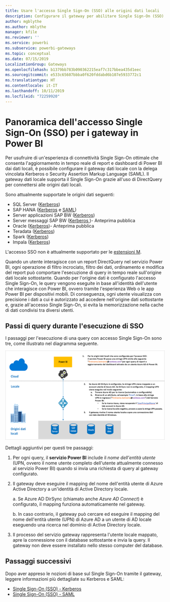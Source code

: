 ```yaml
---
title: Usare l'accesso Single Sign-On (SSO) alle origini dati locali
description: Configurare il gateway per abilitare Single Sign-On (SSO) da Power BI alle origini dati locali.
author: mgblythe
ms.author: mblythe
manager: kfile
ms.reviewer: ''
ms.service: powerbi
ms.subservice: powerbi-gateways
ms.topic: conceptual
ms.date: 07/15/2019
LocalizationGroup: Gateways
ms.openlocfilehash: b1379bb783b090362215eaf7c317bbea435d1eec
ms.sourcegitcommit: e533c65607bbba0f620fddabd6b107e5933772c1
ms.translationtype: HT
ms.contentlocale: it-IT
ms.lasthandoff: 10/11/2019
ms.locfileid: "72259920"
---
```

# <a name="overview-of-single-sign-on-sso-for-gateways-in-power-bi"></a>Panoramica dell'accesso Single Sign-On (SSO) per i gateway in Power BI

Per usufruire di un'esperienza di connettività Single Sign-On ottimale che consenta l'aggiornamento in tempo reale di report e dashboard di Power BI dai dati locali, è possibile configurare il gateway dati locale con la delega vincolata Kerberos o Security Assertion Markup Language (SAML). Il gateway dati locale supporta il Single Sign-On grazie all'uso di DirectQuery per connettersi alle origini dati locali.

Sono attualmente supportate le origini dati seguenti:

* SQL Server ([Kerberos](service-gateway-sso-kerberos.md))
* SAP HANA ([Kerberos](service-gateway-sso-kerberos.md) e [SAML](service-gateway-sso-saml.md))
* Server applicazioni SAP BW ([Kerberos](service-gateway-sso-kerberos.md))
* Server messaggi SAP BW ([Kerberos ](service-gateway-sso-kerberos.md))- Anteprima pubblica
* Oracle ([Kerberos](service-gateway-sso-kerberos.md))- Anteprima pubblica
* Teradata ([Kerberos](service-gateway-sso-kerberos.md))
* Spark ([Kerberos](service-gateway-sso-kerberos.md))
* Impala ([Kerberos](service-gateway-sso-kerberos.md))

L'accesso SSO non è attualmente supportato per le [estensioni M](https://github.com/microsoft/DataConnectors/blob/master/docs/m-extensions.md).

Quando un utente interagisce con un report DirectQuery nel servizio Power BI, ogni operazione di filtro incrociato, filtro dei dati, ordinamento e modifica del report può comportare l'esecuzione di query in tempo reale sull'origine dati locale sottostante. Quando per l'origine dati è configurato l'accesso Single Sign-On, le query vengono eseguite in base all'identità dell'utente che interagisce con Power BI, ovvero tramite l'esperienza Web o le app Power BI per dispositivi mobili. Di conseguenza, ogni utente visualizza con precisione i dati a cui è autorizzato ad accedere nell'origine dati sottostante e, grazie all'accesso Single Sign-On, si evita la memorizzazione nella cache di dati condivisi tra diversi utenti.

## <a name="query-steps-when-running-sso"></a>Passi di query durante l'esecuzione di SSO

I passaggi per l'esecuzione di una query con accesso Single Sign-On sono tre, come illustrato nel diagramma seguente.

![Passi di query SSO](media/service-gateway-sso-overview/sso-query-steps.png)

Dettagli aggiuntivi per questi tre passaggi:

1. Per ogni query, il **servizio Power BI** include il *nome dell'entità utente* (UPN, ovvero il nome utente completo dell'utente attualmente connesso al servizio Power BI) quando si invia una richiesta di query al gateway configurato.

2. Il gateway deve eseguire il mapping del nome dell'entità utente di Azure Active Directory a un'identità di Active Directory locale.

   a.  Se Azure AD DirSync (chiamato anche *Azure AD Connect*) è configurato, il mapping funziona automaticamente nel gateway.

   b.  In caso contrario, il gateway può cercare ed eseguire il mapping del nome dell'entità utente (UPN) di Azure AD a un utente di AD locale eseguendo una ricerca nel dominio di Active Directory locale.

3. Il processo del servizio gateway rappresenta l'utente locale mappato, apre la connessione con il database sottostante e invia la query. Il gateway non deve essere installato nello stesso computer del database.

## <a name="next-steps"></a>Passaggi successivi

Dopo aver appreso le nozioni di base sul Single Sign-On tramite il gateway, leggere informazioni più dettagliate su Kerberos e SAML:

* [Single Sign-On (SSO) - Kerberos](service-gateway-sso-kerberos.md)
* [Single Sign-On (SSO) - SAML](service-gateway-sso-saml.md)
